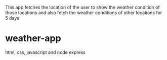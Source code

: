 This app fetches the location of the user to show the weather condition of those locations and also fetch the weather conditions of other locations for 5 days
# weather-app
html, css, javascript and node express 
